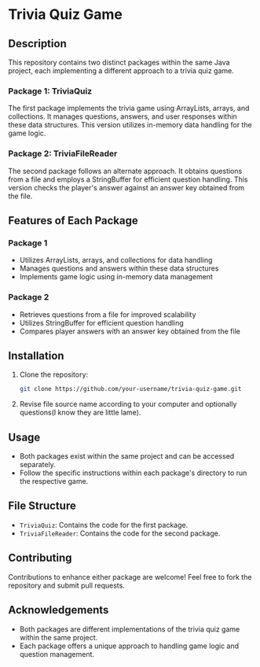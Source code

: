 # Trivia Quiz Game

## Description
This repository contains two distinct packages within the same Java project, each implementing a different approach to a trivia quiz game.

### Package 1: TriviaQuiz
The first package implements the trivia game using ArrayLists, arrays, and collections. It manages questions, answers, and user responses within these data structures. This version utilizes in-memory data handling for the game logic.

### Package 2: TriviaFileReader
The second package follows an alternate approach. It obtains questions from a file and employs a StringBuffer for efficient question handling. This version checks the player's answer against an answer key obtained from the file.

## Features of Each Package
### Package 1
- Utilizes ArrayLists, arrays, and collections for data handling
- Manages questions and answers within these data structures
- Implements game logic using in-memory data management

### Package 2
- Retrieves questions from a file for improved scalability
- Utilizes StringBuffer for efficient question handling
- Compares player answers with an answer key obtained from the file

## Installation
1. Clone the repository:
   ```bash
   git clone https://github.com/your-username/trivia-quiz-game.git
2. Revise file source name according to your computer and optionally questions(I know they are little lame).

## Usage
- Both packages exist within the same project and can be accessed separately.
- Follow the specific instructions within each package's directory to run the respective game.

## File Structure
- `TriviaQuiz`: Contains the code for the first package.
- `TriviaFileReader`: Contains the code for the second package.

## Contributing
Contributions to enhance either package are welcome! Feel free to fork the repository and submit pull requests.

## Acknowledgements
- Both packages are different implementations of the trivia quiz game within the same project.
- Each package offers a unique approach to handling game logic and question management.
